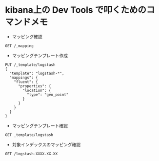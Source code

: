 # kibana上の Dev Tools で叩くためのコマンドメモ

- マッピング確認

```
GET /_mapping
```

- マッピングテンプレート作成

```
PUT /_template/logstash 
{
  "template": "logstash-*",
  "mappings": {
    "fluent": {
      "properties": {
        "location": {
          "type": "geo_point"
        }
      }
    }
  }
}
```

- マッピングテンプレート確認

```
GET _template/logstash
```

- 対象インデックスのマッピング確認

```
GET /logstash-XXXX.XX.XX
```
